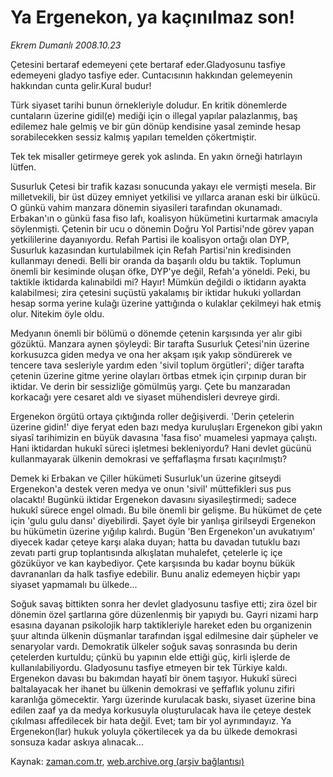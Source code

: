 # Ya Ergenekon,  ya kaçınılmaz son!

*Ekrem Dumanlı 2008.10.23*

<tr><td class="metin" colspan="2" style="padding-top: 20px; padding-left: 5px; padding-right: 10px;">Çetesini bertaraf edemeyeni çete bertaraf eder.Gladyosunu tasfiye edemeyeni gladyo tasfiye eder. Cuntacısının hakkından gelemeyenin hakkından cunta gelir.Kural budur!</td></tr><tr><td class="metin" colspan="2" style="padding-top: 20px; padding-left: 5px; padding-right: 10px;"><p> Türk siyaset tarihi bunun örnekleriyle doludur. En kritik dönemlerde cuntaların üzerine gidil(e) mediği için o illegal yapılar palazlanmış, baş edilemez hale gelmiş ve bir gün dönüp kendisine yasal zeminde hesap sorabilecekken sessiz kalmış yapıları temelden çökertmiştir. 
<p> Tek tek misaller getirmeye gerek yok aslında. En yakın örneği hatırlayın lütfen. 
<p> Susurluk Çetesi bir trafik kazası sonucunda yakayı ele vermişti mesela. Bir milletvekili, bir üst düzey emniyet yetkilisi ve yıllarca aranan eski bir ülkücü. O günkü vahim manzara dönemin siyasileri tarafından okunamadı. Erbakan'ın o günkü fasa fiso lafı, koalisyon hükümetini kurtarmak amacıyla söylenmişti. Çetenin bir ucu o dönemin Doğru Yol Partisi'nde görev yapan yetkililerine dayanıyordu. Refah Partisi ile koalisyon ortağı olan DYP, Susurluk kazasından kurtulabilmek için Refah Partisi'nin kredisinden kullanmayı denedi. Belli bir oranda da başarılı oldu bu taktik. Toplumun önemli bir kesiminde oluşan öfke, DYP'ye değil, Refah'a yöneldi. Peki, bu taktikle iktidarda kalınabildi mi? Hayır! Mümkün değildi o iktidarın ayakta kalabilmesi; zira çetesini suçüstü yakalamış bir iktidar hukuki yollardan hesap sorma yerine kulağı üzerine yattığında o kulaklar çekilmeyi hak etmiş olur. Nitekim öyle oldu. 
<p> Medyanın önemli bir bölümü o dönemde çetenin karşısında yer alır gibi gözüktü. Manzara aynen şöyleydi: Bir tarafta Susurluk Çetesi'nin üzerine korkusuzca giden medya ve ona her akşam ışık yakıp söndürerek ve tencere tava sesleriyle yardım eden 'sivil toplum örgütleri'; diğer tarafta çetenin üzerine gitme yerine olayları örtbas etmek için çırpınıp duran bir iktidar. Ve derin bir sessizliğe gömülmüş yargı. Çete bu manzaradan korkacağı yere cesaret aldı ve siyaset mühendisleri devreye girdi. 
<p> Ergenekon örgütü ortaya çıktığında roller değişiverdi. 'Derin çetelerin üzerine gidin!' diye feryat eden bazı medya kuruluşları Ergenekon gibi yakın siyasî tarihimizin en büyük davasına 'fasa fiso' muamelesi yapmaya çalıştı. Hani iktidardan hukukî süreci işletmesi bekleniyordu? Hani devlet gücünü kullanmayarak ülkenin demokrasi ve şeffaflaşma fırsatı kaçırılmıştı? 
<p> Demek ki Erbakan ve Çiller hükümeti Susurluk'un üzerine gitseydi Ergenekon'a destek veren medya ve onun 'sivil' müttefikleri sus pus olacaktı! Bugünkü iktidar Ergenekon davasını siyasileştirmedi; sadece hukukî sürece engel olmadı. Bu bile önemli bir gelişme. Bu hükümet de çete için 'gulu gulu dansı' diyebilirdi. Şayet öyle bir yanlışa girilseydi Ergenekon bu hükümetin üzerine yığılıp kalırdı. Bugün 'Ben Ergenekon'un avukatıyım' diyecek kadar çeteye karşı alaka duyan; hatta bu davadan tutuklu bazı zevatı parti grup toplantısında alkışlatan muhalefet, çetelerle iç içe gözüküyor ve kan kaybediyor. Çete karşısında bu kadar boynu bükük davrananları da halk tasfiye edebilir. Bunu analiz edemeyen hiçbir yapı siyaset yapmamalı bu ülkede...
<p> Soğuk savaş bittikten sonra her devlet gladyosunu tasfiye etti; zira özel bir dönemin özel şartlarına göre düzenlenmiş bir yapıydı bu. Gayri nizami harp esasına dayanan psikolojik harp taktikleriyle hareket eden bu organizenin şuur altında ülkenin düşmanlar tarafından işgal edilmesine dair şüpheler ve senaryolar vardı. Demokratik ülkeler soğuk savaş sonrasında bu derin çetelerden kurtuldu; çünkü bu yapının elde ettiği güç, kirli işlerde de kullanılabiliyordu. Gladyosunu tasfiye etmeyen bir tek Türkiye kaldı. Ergenekon davası bu bakımdan hayatî bir önem taşıyor. Hukukî süreci baltalayacak her ihanet bu ülkenin demokrasi ve şeffaflık yolunu zifiri karanlığa gömecektir. Yargı üzerinde kurulacak baskı, siyaset üzerine bina edilen zaaf ya da medya korkusuyla oluşturulacak hava ile çeteye destek çıkılması affedilecek bir hata değil. Evet; tam bir yol ayrımındayız. Ya Ergenekon(lar) hukuk yoluyla çökertilecek ya da bu ülkede demokrasi sonsuza kadar askıya alınacak...<br/></p></p></p></p></p></p></p></td></tr>

Kaynak: [zaman.com.tr](http://zaman.com.tr/yazar.do?yazino=752371), [web.archive.org (arşiv bağlantısı)](http://web.archive.org/web/20081028164239/http://www.zaman.com.tr:80/yazar.do?yazino=752371)
